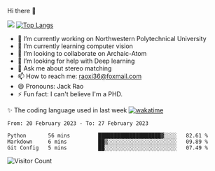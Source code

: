 Hi there 👋

![](https://github-readme-stats.vercel.app/api?username=Raohaocheng)
[![Top Langs](https://github-readme-stats.vercel.app/api/top-langs/?username=Raohaocheng&layout=compact)](https://github.com/anuraghazra/github-readme-stats)

- 🔭 I’m currently working on Northwestern Polytechnical University
- 🌱 I’m currently learning computer vision
- 👯 I’m looking to collaborate on Archaic-Atom
- 🤔 I’m looking for help with Deep learning
- 💬 Ask me about stereo matching
- 📫 How to reach me: raoxi36@foxmail.com
- 😄 Pronouns: Jack Rao
- ⚡ Fun fact: I can't believe I'm a PHD.

✨ The coding language used in last week [![wakatime](https://wakatime.com/badge/user/51ec5ec7-4742-4243-9eea-732ade32c0b7.svg)](https://wakatime.com/@51ec5ec7-4742-4243-9eea-732ade32c0b7)
<!--START_SECTION:waka-->

```text
From: 20 February 2023 - To: 27 February 2023

Python       56 mins         ████████████████████▓░░░░   82.61 %
Markdown     6 mins          ██▒░░░░░░░░░░░░░░░░░░░░░░   09.89 %
Git Config   5 mins          ██░░░░░░░░░░░░░░░░░░░░░░░   07.49 %
```

<!--END_SECTION:waka-->

![Visitor Count](https://profile-counter.glitch.me/Raohaocheng/count.svg)

